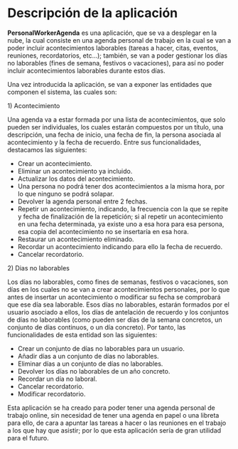 # Descripción de la aplicación

**PersonalWorkerAgenda** es una aplicación, que se va a desplegar en la nube, la cual consiste en una agenda personal de 
trabajo en la cual se van a poder incluir acontecimientos laborables (tareas a hacer, citas, eventos, reuniones, 
recordatorios, etc...); también, se van a poder gestionar los días no laborables (fines de semana, festivos o 
vacaciones), para así no poder incluir acontecimientos laborables durante estos días.

Una vez introducida la aplicación, se van a exponer las entidades que componen el sistema, las cuales son:

1\) Acontecimiento

Una agenda va a estar formada por una lista de acontecimientos, que solo pueden ser individuales, los cuales estarán 
compuestos por un título, una descripción, una fecha de inicio, una fecha de fin, la persona asociada al acontecimiento
y la fecha de recuerdo. Entre sus funcionalidades, destacamos las siguientes:

- Crear un acontecimiento.
- Eliminar un acontecimiento ya incluido.
- Actualizar los datos del acontecimiento.
- Una persona no podrá tener dos acontecimientos a la misma hora, por lo que ninguno se podrá solapar.
- Devolver la agenda personal entre 2 fechas.
- Repetir un acontecimiento, indicando, la frecuencia con la que se repite y fecha de finalización de la repetición; 
si al repetir un acontecimiento en una fecha determinada, ya existe uno a esa hora para esa persona, esa copia del 
acontecimiento no se insertaría en esa hora.
- Restaurar un acontecimiento eliminado.
- Recordar un acontecimiento indicando para ello la fecha de recuerdo.
- Cancelar recordatorio.

2\) Dias no laborables 

Los días no laborables, como fines de semanas, festivos o vacaciones, son días en los cuales no se van a crear 
acontecimientos personales, por lo que antes de insertar un acontecimiento o modificar su fecha se comprobará que ese 
día sea laborable. Esos días no laborables, estarán formados por el usuario asociado a ellos, los días de antelación de 
recuerdo y los conjuntos de días no laborables (como pueden ser días de la semana concretos, un conjunto de días continuos,
o un día concreto). Por tanto, las funcionalidades de esta entidad son las siguientes: 

- Crear un conjunto de días no laborables para un usuario.
- Añadir días a un conjunto de días no laborables.
- Eliminar días a un conjunto de días no laborables.
- Devolver los días no laborables de un año concreto.
- Recordar un día no laboral.
- Cancelar recordatorio.
- Modificar recordatorio.

Esta aplicación se ha creado para poder tener una agenda personal de trabajo online, sin necesidad de tener una agenda 
en papel o una libreta para ello, de cara a apuntar las tareas a hacer o las reuniones en el trabajo a los que hay que 
asistir; por lo que esta aplicación sería de gran utilidad para el futuro.